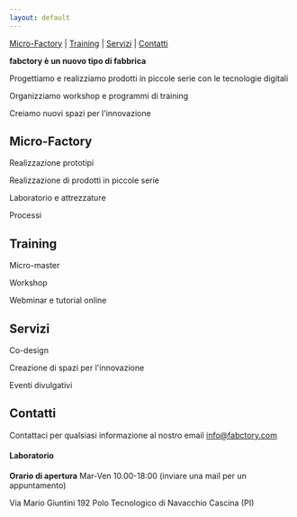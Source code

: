 ```yaml
---
layout: default
---
```


[Micro-Factory](#Micro-Factory) | [Training](#Training) | [Servizi](#Servizi) | [Contatti](#Contatti)

**fabctory è un nuovo tipo di fabbrica**

Progettiamo e realizziamo prodotti in piccole serie con le tecnologie digitali

Organizziamo workshop e programmi di training

Creiamo nuovi spazi per l'innovazione

## Micro-Factory

Realizzazione prototipi

Realizzazione di prodotti in piccole serie

Laboratorio e attrezzature

Processi

## Training

Micro-master

Workshop

Webminar e tutorial online

## Servizi

Co-design

Creazione di spazi per l'innovazione

Eventi divulgativi

## Contatti

Contattaci per qualsiasi informazione al nostro email info@fabctory.com

#### Laboratorio

**Orario di apertura** Mar-Ven 10.00-18:00 (inviare una mail per un appuntamento)

Via Mario Giuntini 192
Polo Tecnologico di Navacchio
Cascina (PI)
